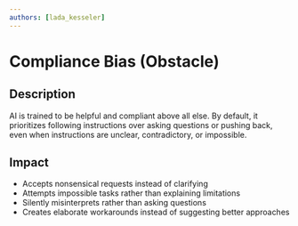 ```yaml
---
authors: [lada_kesseler]
---
```


# Compliance Bias (Obstacle)

## Description
AI is trained to be helpful and compliant above all else.
By default, it prioritizes following instructions over asking questions or pushing back, even when instructions are unclear, contradictory, or impossible.

## Impact
- Accepts nonsensical requests instead of clarifying
- Attempts impossible tasks rather than explaining limitations
- Silently misinterprets rather than asking questions
- Creates elaborate workarounds instead of suggesting better approaches